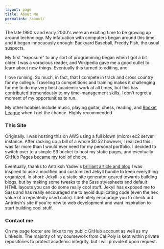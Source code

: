 ```yaml
---
layout: page
title: About Me
permalink: /about/
---
```


The late 1990's and early 2000's were an exciting time to be growing up around technology. My infatuation with computers began around this time, and it began innocuously enough: Backyard Baseball, Freddy Fish, the usual suspects.

My first "exposure" to any sort of programming began when I got a bit older. I was a voracious reader, and Wikipedia gave me a good outlet to learn about new things. Eventually this turned to editing, and 

I love running. So much, in fact, that I compete in track and cross country for my college. Traveling to competitions and training makes it challenging for me to do my very best academic work at all times, but this has contributed tremendously to my time-management skills. I don't regret a moment of my opportunities to run.

My other hobbies include music, playing guitar, chess, reading, and [Rocket League](http://store.steampowered.com/app/252950/) when I get the chance. Highly recommended.

### This Site

Originally. I was hosting this on AWS using a full blown (micro) ec2 server instance. After racking up a bill of a whole $0.52 however, I realized this was far more than I would ever need for my personal portfolio. I decided to switch over to a simple S3 bucket to host my static pages, and eventually GitHub Pages became my tool of choice.

Eventually, thanks to Antriksh Yadev's [brilliant article and blog](http://antrikshy.com/about/this-site) I was inspired to use a modified and customized Jekyll bundle to keep everything organized. In short: Jekyll is a static site generator geared towards building blogs, but by making some tweaks to the Sass stylesheets and default HTML layouts you can do some really cool stuff. Jekyll has exposed me to Sass and has really encouraged me to avoid duplicating code (even the hex value of a repeatedly used color). I definitely encourage you to check out Antriksh's site if you're new to web development and want inspiration to start building cool stuff.

### Contact me

On my page footer are links to my public GitHub account as well as my LinkedIn. The majority of my coursework from Cal Poly is kept within private repositories to protect academic integrity, but I will provide it upon request.